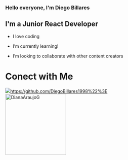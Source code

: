 ### Hello everyone, I'm Diego Billares



## I'm a Junior React  Developer



-  I love coding

-  I’m currently learning!

-  I’m looking to collaborate with other content creators


# Conect with Me

<p  align="center">

<p>
<a href="https://www.linkedin.com/in/diego-billares-941188204/%22%3E<img src="https://img.icons8.com/color/48/000000/linkedin.png%22/%3E /><a/>
<a href="mailto:billaresdiego@gmail.com"><img src="https://img.icons8.com/color/48/000000/ms-outlook.png%22/%3E /><a/>
</p>

<a  href="https://github.com/DiegoBillares1998%22%3E<img  align="center"  src="https://github-readme-stats.vercel.app/api?username=DiegoBillares1998&show_icons=true&theme=dracula"  alt="DianaAraujoG"  height="192px"/></a>

</p>
